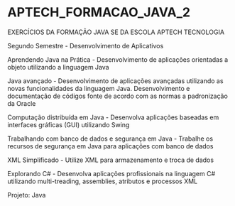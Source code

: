 APTECH_FORMACAO_JAVA_2
======================


EXERCÍCIOS DA FORMAÇÃO JAVA SE DA ESCOLA APTECH TECNOLOGIA


Segundo Semestre - Desenvolvimento de Aplicativos

Aprendendo Java na Prática - Desenvolvimento de aplicações orientadas a objeto utilizando a linguagem Java

Java avançado - Desenvolvimento de aplicações avançadas utilizando as novas funcionalidades da linguagem Java. Desenvolvimento e documentação de códigos fonte de acordo com as normas a padronização da Oracle

Computação distribuída em Java - Desenvolva aplicações baseadas em interfaces gráficas (GUI) utilizando Swing

Trabalhando com banco de dados e segurança em Java - Trabalhe os recursos de segurança em Java para aplicações com banco de dados

XML Simplificado - Utilize XML para armazenamento e troca de dados

Explorando C# - Desenvolva aplicações profissionais na linguagem C# utilizando multi-treading, assemblies, atributos e processos XML

Projeto: Java
